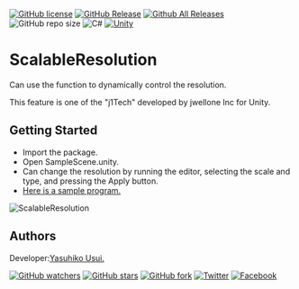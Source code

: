 [![GitHub license](https://img.shields.io/github/license/jwellone/ScalableResolution.svg?style=plastic)](https://github.com/jwellone/ScalableResolution/blob/main/LICENSE)
[![GitHub Release](https://img.shields.io/github/v/release/jwellone/ScalableResolution.svg?style=plastic)](https://GitHub.com/jwellone/ScalableResolution/releases/latest)
[![Github All Releases](https://img.shields.io/github/downloads/jwellone/ScalableResolution/total?color=blue&style=plastic)](https://GitHub.com/jwellone/ScalableResolution/releases)
![GitHub repo size](https://img.shields.io/github/repo-size/jwellone/ScalableResolution?label=size&style=plastic)
![C#](https://img.shields.io/badge/C%23-239120?logo=c-sharp&style=plastic)
[![Unity](https://img.shields.io/badge/Unity-100000?logo=unity&style=plastic)](https://unity.com)


# ScalableResolution
Can use the function to dynamically control the resolution.

This feature is one of the "j1Tech" developed by jwellone Inc for Unity.


## Getting Started
- Import the package.
- Open SampleScene.unity.
- Can change the resolution by running the editor, selecting the scale and type, and pressing the Apply button.
- [Here is a sample program.](https://github.com/jwellone/ScalableResolution/blob/main/Assets/jwellone/ScalableResolution/Sample/Scripts/SampleScene.cs)

![ScalableResolution](https://user-images.githubusercontent.com/85072161/160244605-268ecf17-8cb9-47b0-bf76-f701c5e3e8ce.gif)

## Authors
Developer:[Yasuhiko Usui.](https://github.com/UsuiYasuhiko-jw1)


[![GitHub watchers](https://img.shields.io/github/watchers/jwellone/ScalableResolution.svg?style=social&label=Watch)](https://GitHub.com/jwellone/ScalableResolution/watchers/)
[![GitHub stars](https://img.shields.io/github/stars/jwellone/ScalableResolution.svg?style=social&label=Stars)](https://GitHub.com/jwellone/ScalableResolution/stargazers)
[![GitHub fork](https://img.shields.io/github/forks/jwellone/ScalableResolution.svg?style=social&label=Fork)](https://GitHub.com/jwellone/ScalableResolution/network/members)
[![Twitter](https://img.shields.io/twitter/follow/jwellone?label=Twitter&logo=twitter&style=social)](http://twitter.com/jwellone)
[![Facebook](https://img.shields.io/badge/Facebook-1877F2?style=for-the-badge&logo=facebook&logoColor=white&style=plastic)](https://www.facebook.com/jwellone)
